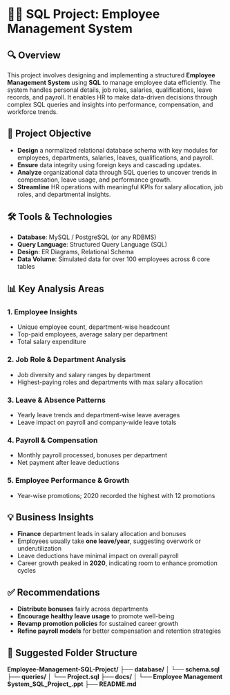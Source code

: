 # 🧑‍💼 SQL Project: Employee Management System

## 🔍 Overview
This project involves designing and implementing a structured **Employee Management System** using **SQL** to manage employee data efficiently. The system handles personal details, job roles, salaries, qualifications, leave records, and payroll. It enables HR to make data-driven decisions through complex SQL queries and insights into performance, compensation, and workforce trends.

## 🎯 Project Objective
- **Design** a normalized relational database schema with key modules for employees, departments, salaries, leaves, qualifications, and payroll.
- **Ensure** data integrity using foreign keys and cascading updates.
- **Analyze** organizational data through SQL queries to uncover trends in compensation, leave usage, and performance growth.
- **Streamline** HR operations with meaningful KPIs for salary allocation, job roles, and departmental insights.

## 🛠️ Tools & Technologies
- **Database**: MySQL / PostgreSQL (or any RDBMS)
- **Query Language**: Structured Query Language (SQL)
- **Design**: ER Diagrams, Relational Schema
- **Data Volume**: Simulated data for over 100 employees across 6 core tables

## 📊 Key Analysis Areas
### 1. Employee Insights
- Unique employee count, department-wise headcount
- Top-paid employees, average salary per department
- Total salary expenditure

### 2. Job Role & Department Analysis
- Job diversity and salary ranges by department
- Highest-paying roles and departments with max salary allocation

### 3. Leave & Absence Patterns
- Yearly leave trends and department-wise leave averages
- Leave impact on payroll and company-wide leave totals

### 4. Payroll & Compensation
- Monthly payroll processed, bonuses per department
- Net payment after leave deductions

### 5. Employee Performance & Growth
- Year-wise promotions; 2020 recorded the highest with 12 promotions

## 💡 Business Insights
- **Finance** department leads in salary allocation and bonuses
- Employees usually take **one leave/year**, suggesting overwork or underutilization
- Leave deductions have minimal impact on overall payroll
- Career growth peaked in **2020**, indicating room to enhance promotion cycles

## ✅ Recommendations
- **Distribute bonuses** fairly across departments
- **Encourage healthy leave usage** to promote well-being
- **Revamp promotion policies** for sustained career growth
- **Refine payroll models** for better compensation and retention strategies

## 📂 Suggested Folder Structure
**Employee-Management-SQL-Project/**
**├── database/**
**│   └── schema.sql**
**├── queries/**
**│   └── Project.sql**
**├── docs/**
**│   └── Employee Management System_SQL_Project_.ppt**
**├── README.md**
